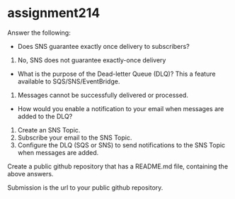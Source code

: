 # assignment214

Answer the following:
- Does SNS guarantee exactly once delivery to subscribers? 
1. No, SNS does not guarantee exactly-once delivery

- What is the purpose of the Dead-letter Queue (DLQ)? This a feature available to SQS/SNS/EventBridge.
1. Messages cannot be successfully delivered or processed.

- How would you enable a notification to your email when messages are added to the DLQ?
1. Create an SNS Topic.
2. Subscribe your email to the SNS Topic.
3. Configure the DLQ (SQS or SNS) to send notifications to the SNS Topic when messages are added.

Create a public github repository that has a README.md file, containing the above answers.

Submission is the url to your public github repository.